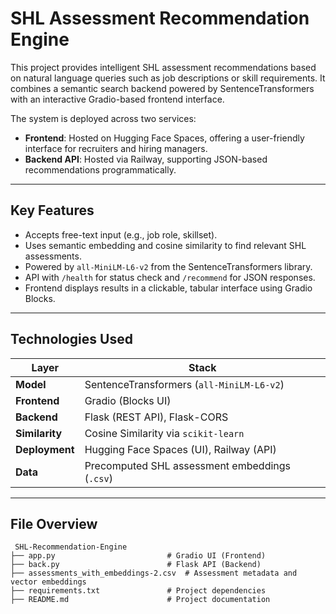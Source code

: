 # SHL Assessment Recommendation Engine

This project provides intelligent SHL assessment recommendations based on natural language queries such as job descriptions or skill requirements. It combines a semantic search backend powered by SentenceTransformers with an interactive Gradio-based frontend interface.

The system is deployed across two services:
- **Frontend**: Hosted on Hugging Face Spaces, offering a user-friendly interface for recruiters and hiring managers.
- **Backend API**: Hosted via Railway, supporting JSON-based recommendations programmatically.

---

## Key Features

-  Accepts free-text input (e.g., job role, skillset).
-  Uses semantic embedding and cosine similarity to find relevant SHL assessments.
-  Powered by `all-MiniLM-L6-v2` from the SentenceTransformers library.
-  API with `/health` for status check and `/recommend` for JSON responses.
-  Frontend displays results in a clickable, tabular interface using Gradio Blocks.

---

## Technologies Used

| Layer       | Stack                                          |
|-------------|------------------------------------------------|
| **Model**   | SentenceTransformers (`all-MiniLM-L6-v2`)       |
| **Frontend**| Gradio (Blocks UI)                             |
| **Backend** | Flask (REST API), Flask-CORS                   |
| **Similarity** | Cosine Similarity via `scikit-learn`        |
| **Deployment** | Hugging Face Spaces (UI), Railway (API)    |
| **Data**    | Precomputed SHL assessment embeddings (`.csv`) |

---

## File Overview

```text
 SHL-Recommendation-Engine
├── app.py                         # Gradio UI (Frontend)
├── back.py                        # Flask API (Backend)
├── assessments_with_embeddings-2.csv  # Assessment metadata and vector embeddings
├── requirements.txt               # Project dependencies
├── README.md                      # Project documentation
